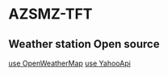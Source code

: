 # AZSMZ-TFT
## Weather station Open source 
[use OpenWeatherMap](weatherstation/OpenWeatherMap)
[use YahooApi](weatherstation/YahooApi)

